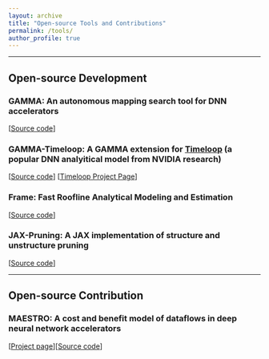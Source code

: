 ```yaml
---
layout: archive
title: "Open-source Tools and Contributions"
permalink: /tools/
author_profile: true
---
```


-----

## Open-source Development

### GAMMA: An autonomous mapping search tool for DNN accelerators
[[Source code](https://github.com/maestro-project/gamma)]

### GAMMA-Timeloop: A GAMMA extension for [Timeloop](https://github.com/NVlabs/timeloop) (a popular DNN analyitical model from NVIDIA research) 
[[Source code](https://github.com/maestro-project/gamma-timeloop)]
[[Timeloop Project Page](https://timeloop.csail.mit.edu/)]


### Frame: Fast Roofline Analytical Modeling and Estimation
[[Source code](https://github.com/maestro-project/frame)]

### JAX-Pruning: A JAX implementation of structure and unstructure pruning
[[Source code](https://github.com/felix0901/jax_pruning)]

------------

## Open-source Contribution

### MAESTRO: A cost and benefit model of dataflows in deep neural network accelerators
[[Project page](https://maestro.ece.gatech.edu/)][[Source code](https://github.com/maestro-project/maestro)]


